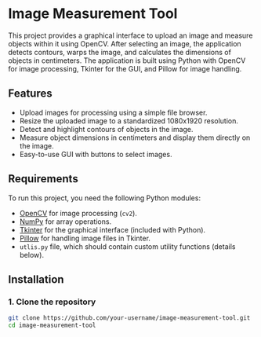 # Image Measurement Tool

This project provides a graphical interface to upload an image and measure objects within it using OpenCV. After selecting an image, the application detects contours, warps the image, and calculates the dimensions of objects in centimeters. The application is built using Python with OpenCV for image processing, Tkinter for the GUI, and Pillow for image handling.

## Features

- Upload images for processing using a simple file browser.
- Resize the uploaded image to a standardized 1080x1920 resolution.
- Detect and highlight contours of objects in the image.
- Measure object dimensions in centimeters and display them directly on the image.
- Easy-to-use GUI with buttons to select images.

## Requirements

To run this project, you need the following Python modules:

- [OpenCV](https://opencv.org/) for image processing (`cv2`).
- [NumPy](https://numpy.org/) for array operations.
- [Tkinter](https://docs.python.org/3/library/tkinter.html) for the graphical interface (included with Python).
- [Pillow](https://pillow.readthedocs.io/) for handling image files in Tkinter.
- `utlis.py` file, which should contain custom utility functions (details below).

## Installation

### 1. Clone the repository

```bash
git clone https://github.com/your-username/image-measurement-tool.git
cd image-measurement-tool
